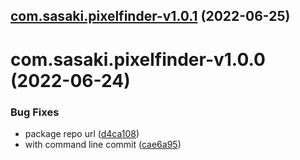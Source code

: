 ## [com.sasaki.pixelfinder-v1.0.1](https://github.com/sasakiassociates/unity-tools/compare/com.sasaki.pixelfinder-v1.0.0...com.sasaki.pixelfinder-v1.0.1) (2022-06-25)

# com.sasaki.pixelfinder-v1.0.0 (2022-06-24)


### Bug Fixes

* package repo url ([d4ca108](https://github.com/sasakiassociates/unity-tools/commit/d4ca1083a92d41f23c3a8dda953d10ed70804140))
* with command line commit ([cae6a95](https://github.com/sasakiassociates/unity-tools/commit/cae6a9586e817930bb2e32189ff71c784b10d3e7))
